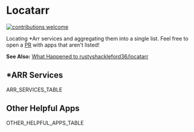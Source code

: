 # Locatarr

<p>
 <a href="https://github.com/Locatarr/Locatarr/issues"><img alt="contributions welcome" src="https://img.shields.io/badge/contributions-welcome-brightgreen.svg?style=flat" /></a>
</p>

Locating *Arr services and aggregating them into a single list.
Feel free to open a [PR](https://github.com/Locatarr/locatarr.github.io/pulls) with apps that aren't listed!

**See Also:** [What Happened to rustyshackleford36/locatarr](https://github.com/Locatarr/locatarr.github.io/discussions/3)

## *ARR Services

ARR_SERVICES_TABLE

## Other Helpful Apps

OTHER_HELPFUL_APPS_TABLE
